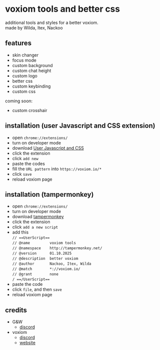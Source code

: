# voxiom tools and better css 

additional tools and styles for a better voxiom.<br>
made by Wilda, Itex, Nackoo

## features
  - skin changer
  - focus mode
  - custom background
  - custom chat height
  - custom logo
  - better css
  - custom keybinding
  - custom css
  
  coming soon:
  - custom crosshair

## installation (user Javascript and CSS extension)
  - open `chrome://extensions/`
  - turn on developer mode
  - download [User Javascript and CSS](https://chromewebstore.google.com/detail/user-javascript-and-css/nbhcbdghjpllgmfilhnhkllmkecfmpld) 
  - click the extension
  - click `add new`
  - paste the codes
  - fill the `URL pattern` into `https://voxiom.io/*`
  - click `save`
  - reload voxiom page

## installation (tampermonkey)
  - open `chrome://extensions/`
  - turn on developer mode 
  - download [tampermonkey](https://chromewebstore.google.com/detail/tampermonkey/dhdgffkkebhmkfjojejmpbldmpobfkfo)
  - click the extension
  - click `add a new script`
  - add this <br>
  `// ==UserScript==`<br>
`// @name         voxiom tools`<br>
`// @namespace    http://tampermonkey.net/`<br>
`// @version      01.10.2025`<br>
`// @description  better voxiom`<br>
`// @author       Nackoo, Itex, Wilda`<br>
`// @match        *://voxiom.io/`<br>
`// @grant        none`<br>
`/ ==/UserScript==`<br>
  - paste the code
  - click `file`, and then `save`
  - reload voxiom page

## credits
- G&W
  - [discord](https://discord.gg/WxGZwXqYuW)
- voxiom
  - [discord](https://discord.gg/YExechPavq)
  - [website](https://voxiom.io) 
